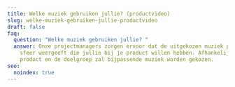 ```yaml
---
title: Welke muziek gebruiken jullie? (productvideo)
slug: welke-muziek-gebruiken-jullie-productvideo
draft: false
faq:
  question: "Welke muziek gebruiken jullie? "
  answer: Onze projectmanagers zorgen ervoor dat de uitgekozen muziek precies die
    sfeer weergeeft die jullie bij je product willen hebben. Afhankelijk van het
    product en de doelgroep zal bijpassende muziek worden gekozen.
seo:
  noindex: true
---
```

